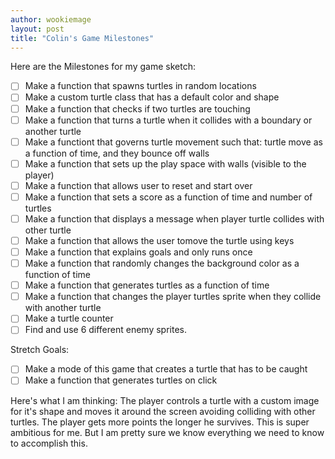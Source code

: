 ```yaml
---
author: wookiemage
layout: post
title: "Colin's Game Milestones"
---
```

Here are the Milestones for my game sketch:
- [ ] Make a function that spawns turtles in random locations
- [ ] Make a custom turtle class that has a default color and shape
- [ ] Make a function that checks if two turtles are touching
- [ ] Make a function that turns a turtle when it collides with a boundary or another turtle
- [ ] Make a functiont that governs turtle movement such that: turtle move as a function of time, and they bounce off walls
- [ ] Make a function that sets up the play space with walls (visible to the player)
- [ ] Make a function that allows user to reset and start over
- [ ] Make a function that sets a score as a function of time and number of turtles
- [ ] Make a function that displays a message when player turtle collides with other turtle
- [ ] Make a function that allows the user tomove the turtle using keys
- [ ] Make a function that explains goals and only runs once
- [ ] Make a function that randomly changes the background color as a function of time
- [ ] Make a function that generates turtles as a function of time
- [ ] Make a function that changes the player turtles sprite when they collide with another turtle
- [ ] Make a turtle counter
- [ ] Find and use 6 different enemy sprites.

Stretch Goals:
- [ ] Make a mode of this game that creates a turtle that has to be caught
- [ ] Make a function that generates turtles on click

Here's what I am thinking:
The player controls a turtle with a custom image for it's shape and moves it around the screen avoiding colliding with other turtles. The player gets more points the longer he survives.
This is super ambitious for me. But I am pretty sure we know everything we need to know to accomplish this.

